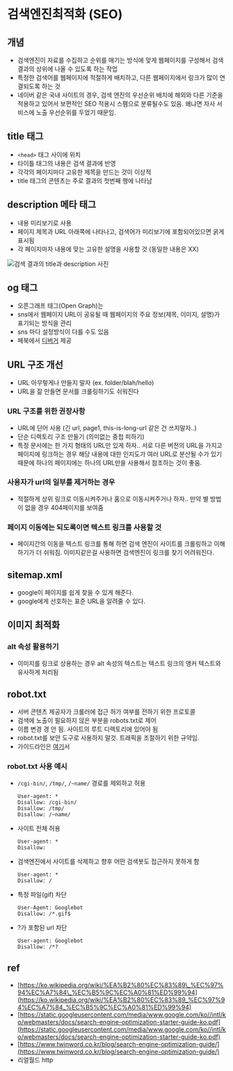 # 검색엔진최적화 \(SEO\)

## 개념

* 검색엔진이 자료를 수집하고 순위를 매기는 방식에 맞게 웹페이지를 구성해서 검색 결과의 상위에 나올 수 있도록 하는 작업
* 특정한 검색어를 웹페이지에 적절하게 배치하고, 다른 웹페이지에서 링크가 많이 연결되도록 하는 것
* 네이버 같은 국내 사이트의 경우, 검색 엔진의 우선순위 배치에 해외와 다른 기준을 적용하고 있어서 보편적인 SEO 적용시 스팸으로 분류될수도 있음. 왜냐면 자사 서비스에 노출 우선순위를 두었기 때문임.

## title 태그

* `<head>` 태그 사이에 위치
* 타이틀 태그의 내용은 검색 결과에 반영
* 각각의 페이지마다 고유한 제목을 만드는 것이 이상적
* title 태그의 콘텐츠는 주로 결과의 첫번째 행에 나타남

## description 메타 태그

* 내용 미리보기로 사용
* 페이지 제목과 URL 아래쪽에 나타나고, 검색어가 미리보기에 포함되어있으면 굵게 표시됨
* 각 페이지마자 내용에 맞는 고유한 설명을 사용할 것 \(동일한 내용은 XX\)

![&#xAC80;&#xC0C9; &#xACB0;&#xACFC;&#xC758; title&#xACFC; description &#xC0AC;&#xC9C4;](https://i.imgur.com/enXKj5s.png)

## og 태그

* 오픈그래프 태그\(Open Graph\)는 
* sns에서 웹페이지 URL이 공유될 때 웹페이지의 주요 정보\(제목, 이미지, 설명\)가 표기되는 방식을 관리
* sns 마다 설정방식이 다를 수도 있음
* 페북에서 [디버거](https://developers.facebook.com/tools/debug/sharing/) 제공

## URL 구조 개선

* URL 아무렇게나 만들지 말자 \(ex. folder/blah/hello\)
* URL을 잚 만들면 문서를 크롤링하기도 쉬워진다

### URL 구조를 위한 권장사항

* URL에 단어 사용 \(긴 url, page1, this-is-long-url 같은 건 쓰지말자..\)
* 단순 디렉토리 구조 만들기 \(의미없는 중첩 피하기\)
* 특정 문서에는 한 가지 형태의 URL만 있게 하자.. 서로 다른 버전의 URL을 가지고 페이지에 링크하는 경우 해당 내용에 대한 인지도가 여러 URL로 분산될 수가 있기 때문에 하나의 페이지에는 하나의 URL만을 사용해서 참조하는 것이 좋음.

### 사용자가 url의 일부를 제거하는 경우

* 적절하게 상위 링크로 이동시켜주거나 홈으로 이동시켜주거나 하자.. 만약 별 방법이 없을 경우 404페이지를 보여줌

### 페이지 이동에는 되도록이면 텍스트 링크를 사용할 것

* 페이지간의 이동을 텍스트 링크를 통해 하면 검색 엔진이 사이트를 크롤링하고 이해하기가 더 쉬워짐. 이미지같은걸 사용하면 검색엔진이 링크를 찾기 어려워진다.

## sitemap.xml

* google이 페이지를 쉽게 찾을 수 있게 해준다.
* google에게 선호하는 표준 URL을 알려줄 수 있다.

## 이미지 최적화

### alt 속성 활용하기

* 이미지를 링크로 상용하는 경우 alt 속성의 텍스트는 텍스트 링크의 앵커 텍스트와 유사하게 처리됨

## robot.txt

* 서버 콘텐츠 제공자가 크롤러에 접근 허가 여부를 전하기 위한 프로토콜
* 검색에 노출이 필요하지 않은 부분을 robots.txt로 제어
* 이름 변경 경 안 됨. 사이트의 루트 디렉토리에 있어야 됨
* robot.txt를 보안 도구로 사용하지 말것. 트래픽을 조절하기 위한 규약임.
* 가이드라인은 [여기](https://support.google.com/webmasters/answer/6062596?hl=ko&ref_topic=6061961)서

### robot.txt 사용 예시

* `/cgi-bin/`, `/tmp/`, `/~name/` 경로를 제외하고 허용

  ```text
  User-agent: *
  Disallow: /cgi-bin/
  Disallow: /tmp/
  Disallow: /~name/
  ```

* 사이트 전체 허용

  ```text
  User-agent: *
  Disallow:
  ```

* 검색엔진에서 사이트를 삭제하고 향후 어떤 검색봇도 접근하지 못하게 함

  ```text
  User-agent: *
  Disallow: /
  ```

* 특정 파일\(gif\) 차단

  ```text
  User-Agent: Googlebot
  Disallow: /*.gif$
  ```

* ?가 포함된 url 차단

  ```text
  User-agent: Googlebot
  Disallow: /*?
  ```

## ref

* [https://ko.wikipedia.org/wiki/%EA%B2%80%EC%83%89\_%EC%97%94%EC%A7%84\_%EC%B5%9C%EC%A0%81%ED%99%94](https://ko.wikipedia.org/wiki/%EA%B2%80%EC%83%89_%EC%97%94%EC%A7%84_%EC%B5%9C%EC%A0%81%ED%99%94)
* [https://static.googleusercontent.com/media/www.google.com/ko//intl/ko/webmasters/docs/search-engine-optimization-starter-guide-ko.pdf](https://static.googleusercontent.com/media/www.google.com/ko//intl/ko/webmasters/docs/search-engine-optimization-starter-guide-ko.pdf)
* [https://www.twinword.co.kr/blog/search-engine-optimization-guide/](https://www.twinword.co.kr/blog/search-engine-optimization-guide/)
* 리얼월드 http

